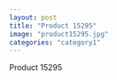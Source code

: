 ```yaml
---
layout: post
title: "Product 15295"
image: "product15295.jpg"
categories: "category1"
---
```

Product 15295
